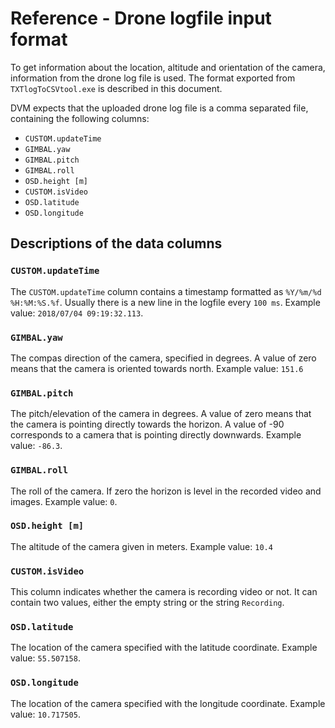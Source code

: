 # Reference - Drone logfile input format
To get information about the location, altitude and orientation of the camera, information from the drone log file is used. The format exported from `TXTlogToCSVtool.exe` is described in this document. 

DVM expects that the uploaded drone log file is a comma separated file, containing the following columns:
- `CUSTOM.updateTime`
- `GIMBAL.yaw`
- `GIMBAL.pitch`
- `GIMBAL.roll`
- `OSD.height [m]`
- `CUSTOM.isVideo`
- `OSD.latitude`
- `OSD.longitude`

## Descriptions of the data columns
### `CUSTOM.updateTime`
The `CUSTOM.updateTime` column contains a timestamp formatted as `%Y/%m/%d %H:%M:%S.%f`. Usually there is a new line in the logfile every `100 ms`.
Example value: `2018/07/04 09:19:32.113`.

### `GIMBAL.yaw`
The compas direction of the camera, specified in degrees. A value of zero means that the camera is oriented towards north.
Example value: `151.6`

### `GIMBAL.pitch`
The pitch/elevation of the camera in degrees. A value of zero means that the camera is pointing directly towards the horizon. A value of -90 corresponds to a camera that is pointing directly downwards.
Example value: `-86.3`.

### `GIMBAL.roll`
The roll of the camera. If zero the horizon is level in the recorded video and images.
Example value: `0`.

### `OSD.height [m]`
The altitude of the camera given in meters.
Example value: `10.4`

### `CUSTOM.isVideo`
This column indicates whether the camera is recording video or not. It can contain two values, either the empty string or the string `Recording`.

### `OSD.latitude`
The location of the camera specified with the latitude coordinate.
Example value: `55.507158`.

### `OSD.longitude`
The location of the camera specified with the longitude coordinate.
Example value: `10.717505`.
